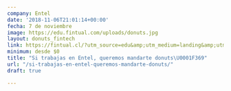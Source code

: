 ```yaml
---
company: Entel
date: '2018-11-06T21:01:14+00:00'
fecha: 7 de noviembre
image: https://edu.fintual.com/uploads/donuts.jpg
layout: donuts_fintech
link: https://fintual.cl/?utm_source=edu&amp;utm_medium=landing&amp;utm_campaign=pizzas
minimum: desde $0
title: "Si trabajas en Entel, queremos mandarte donuts\U0001F369"
url: "/si-trabajas-en-entel-queremos-mandarte-donuts/"
draft: true

---
```

